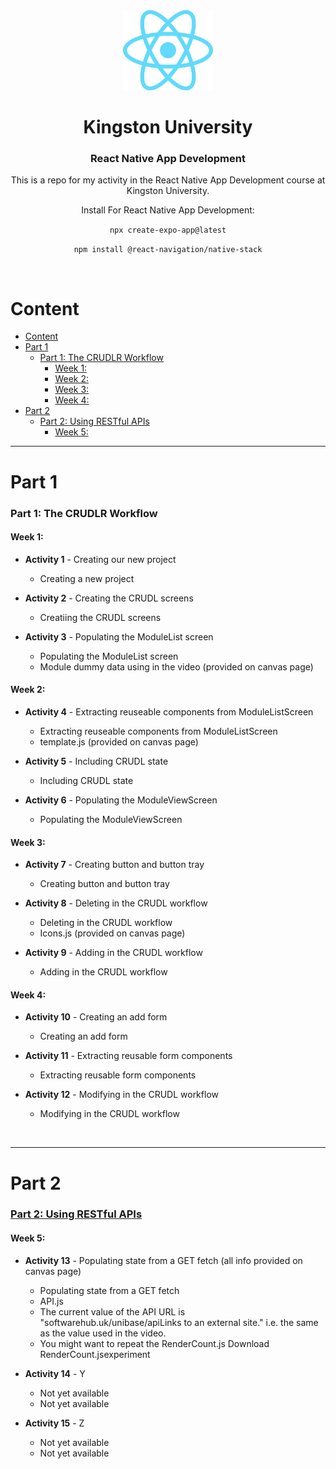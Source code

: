 <div align="center">
    <img src="./src/images/react-image.png" height="128" >
</div>

<div align=center>
    <h1>Kingston University</h1>
    <h3>React Native App Development</h3>
    <p>This is a repo for my activity in the React Native App Development course at Kingston University.</p>
Install For React Native App Development: 

`npx create-expo-app@latest`

`npm install @react-navigation/native-stack`
</div>
<br/>

Content
=============================
- [Content](#content)
- [Part 1](#part-1)
    - [Part 1: The CRUDLR Workflow](#part-1-the-crudlr-workflow)
      - [Week 1:](#week-1)
      - [Week 2:](#week-2)
      - [Week 3:](#week-3)
      - [Week 4:](#week-4)
- [Part 2](#part-2)
    - [Part 2: Using RESTful APIs](#part-2-using-restful-apis)
      - [Week 5:](#week-5)

---
# Part 1
### Part 1: The CRUDLR Workflow
#### Week 1:
- **Activity 1** - Creating our new project
  - Creating a new project

- **Activity 2** - Creating the CRUDL screens
    - Creatiing the CRUDL screens

- **Activity 3** - Populating the ModuleList screen
    - Populating the ModuleList screen
    - Module dummy data using in the video (provided on canvas page)

#### Week 2:
- **Activity 4** - Extracting reuseable components from ModuleListScreen
  - Extracting reuseable components from ModuleListScreen
  - template.js (provided on canvas page)

- **Activity 5** - Including CRUDL state
  - Including CRUDL state

- **Activity 6** - Populating the ModuleViewScreen
  - Populating the ModuleViewScreen

#### Week 3:
- **Activity 7** - Creating button and button tray
  - Creating button and button tray

- **Activity 8** - Deleting in the CRUDL workflow
  -  Deleting in the CRUDL workflow
  -  Icons.js (provided on canvas page)

- **Activity 9** - Adding in the CRUDL workflow
  - Adding in the CRUDL workflow

#### Week 4:
- **Activity 10** - Creating an add form
  - Creating an add form

- **Activity 11** - Extracting reusable form components
  - Extracting reusable form components

- **Activity 12** - Modifying in the CRUDL workflow
  - Modifying in the CRUDL workflow

<br/>

---

# Part 2
### <ins>Part 2: Using RESTful APIs</ins>
#### Week 5:
- **Activity 13** - Populating state from a GET fetch (all info provided on canvas page)
  - Populating state from a GET fetch
  - API.js
  - The current value of the API URL is "softwarehub.uk/unibase/apiLinks to an external site." i.e. the same as the value used in the video.
  - You might want to repeat the RenderCount.js Download RenderCount.jsexperiment 

- **Activity 14** - Y
  - Not yet available
  - Not yet available

- **Activity 15** - Z
  - Not yet available
  - Not yet available
